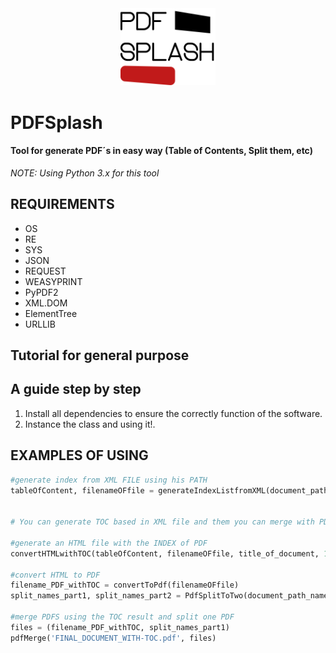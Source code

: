 
<div align="center" style="text-align:center">
  <img src="https://raw.githubusercontent.com/Warkanlock/PDFSplash/master/logo.png?token=AMuOoIflLLGWKVYBWszV4LQQbH74FzL2ks5csSG8wA%3D%3D" height=30% width=30%/>
</div>

# PDFSplash
#### Tool for generate PDF´s in easy way (Table of Contents, Split them, etc)

*NOTE: Using Python 3.x for this tool*

## REQUIREMENTS

* OS
* RE
* SYS
* JSON
* REQUEST
* WEASYPRINT
* PyPDF2
* XML.DOM
* ElementTree
* URLLIB

## Tutorial for general purpose

## A guide step by step

1. Install all dependencies to ensure the correctly function of the software.
2. Instance the class and using it!.

## EXAMPLES OF USING

```python
#generate index from XML FILE using his PATH
tableOfContent, filenameOFfile = generateIndexListfromXML(document_path_name_XML, document_path_name_PDF, element_of_yourXML)


# You can generate TOC based in XML file and them you can merge with PDF file

#generate an HTML file with the INDEX of PDF
convertHTMLwithTOC(tableOfContent, filenameOFfile, title_of_document, 1)

#convert HTML to PDF
filename_PDF_withTOC = convertToPdf(filenameOFfile)
split_names_part1, split_names_part2 = PdfSplitToTwo(document_path_name_PDF, textToFindandSplit)

#merge PDFS using the TOC result and split one PDF
files = (filename_PDF_withTOC, split_names_part1)
pdfMerge('FINAL_DOCUMENT_WITH-TOC.pdf', files)
```

